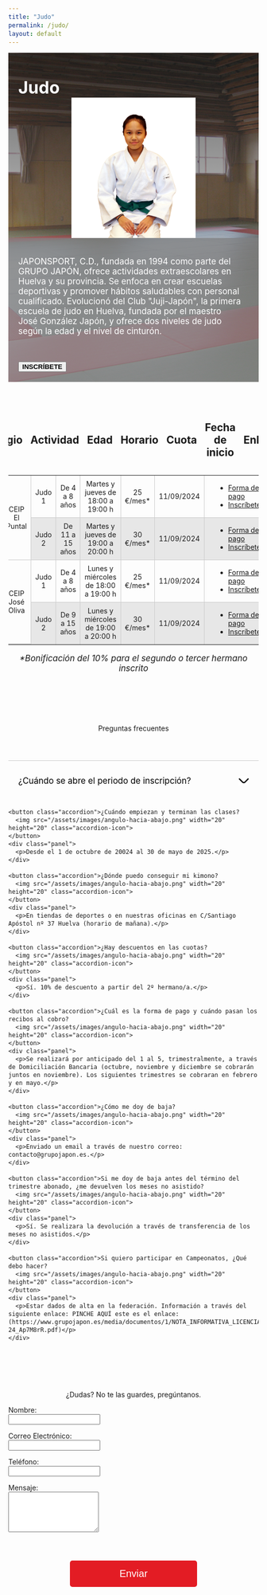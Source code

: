 ```yaml
---
title: "Judo"
permalink: /judo/
layout: default
---
```




<div class="splash-container">
  <!-- Full-width background image -->
  <img src="/assets/images/tatami.png" alt="Full Width Image" class="splash-image">

  <!-- Grey transparent background image -->
  <div class="grey-background"></div>

  <!-- Text title at top right -->
  <div class="top-left">Judo</div>

  <!-- Right image upfront -->
  <img src="/assets/images/judoka.png" alt="Right Image" class="right-image">

  <!-- Text content at bottom left -->
  <div class="bottom-left">
    <p>JAPONSPORT, C.D., fundada en 1994 como parte del GRUPO JAPÓN, ofrece actividades extraescolares en Huelva y su provincia. Se enfoca en crear escuelas deportivas y promover hábitos saludables con personal cualificado. Evolucionó del Club "Juji-Japón", la primera escuela de judo en Huelva, fundada por el maestro José González Japón, y ofrece dos niveles de judo según la edad y el nivel de cinturón.</p>
    <button class="plan-button2" onclick="location.href='https://app.grupojapon.es/index.php/registro'" style="font-weight: 700;">INSCRÍBETE</button>
  </div>
</div>


<style>
  .splash-container {
    position: relative;
    width: 100%;
    max-width: none;
    overflow: hidden;
    margin-bottom: 3em;
    padding: 0;
    padding-top: 3.5em;
    margin-top: 2em;
    display: grid;
    grid-template-columns: repeat(2, 1fr); /* Default: 2 columns */
    grid-template-rows: 142px 1fr; /* Default: 2 rows */
    grid-column-gap: 20px; /* Adjust spacing between columns */
    grid-row-gap: 20px; /* Adjust spacing between rows */
    align-items: end;
  }

  /* Styling for the right image */
  .right-image {
    grid-row: 1 / 3; /* Both rows */
    grid-column: 2 / 3; /* Default: second column */
    width: 370px;
    z-index: 10; /* Ensure above background image */
    margin: 0 auto;
    transform: translateX(calc(-50% + 80px));
  }

  .grey-background {
    background-color: rgba(127, 127, 127, 0.7); /* Semi-transparent grey */
    position: absolute; /* Ensures it stays within the container */
    top: 0;
    left: 0;
    width: 55%; /* Occupy the left half of the splash container */
    height: 100%; /* Full height of the splash container */
    z-index: 5; /* Below the text but above the background image */
    margin-top: 3.5em;
    transform: translateX(-80px);
  }

  .bottom-left {
    z-index: 10;
    max-width: 650px;
    text-align: left;
    margin-left: auto;
    margin-right: 1em;
    color: white;
    padding: 20px;
    align-self: start;
  }

  .top-left {
    grid-row: 1 / 2; /* First row */
    grid-column: 1 / 2; /* Now in the first column */
    font-size: 42px;
    font-weight: 700;
    color: white;
    z-index: 10; /* Ensure above background image */
    text-align: left;
    margin-right: 13em;
    margin-left: auto;
    padding-left: 20px;
  }

  /* Breakpoint for smaller screens: 1 column, 3 rows */
  @media (max-width: 967px) {
    .splash-container {
      grid-template-columns: 1fr; /* 1 column */
      grid-template-rows: repeat(3, auto); /* 3 rows */
      grid-row-gap: 0px; /* Adjust row spacing */
      margin-top: 0;
    }

    /* Adjust the right image to fit in the first column (stacked layout) */
    .right-image {
      grid-row: 2 / 3; /* Place the image in the second row */
      grid-column: 1 / 2; /* Place it in the first column */
      width: 250px; /* Make it responsive */
      transform: none;
    }

    /* Adjust the grey background to occupy the last row */
    .grey-background {
      position: static; /* Remove absolute positioning */
      grid-row: 3 / 3; /* Place it in the last row */
      grid-column: 1 / 2; /* Full width of the single column */
      width: 100%; /* Full width of the column */
      height: 100%; /* Adjust height automatically */
      transform: none; /* Remove the horizontal transform */
    }

    .bottom-left {
      z-index: 10;
      text-align: left;
      color: white;
      padding: 20px;
      align-self: start;
      grid-column: 1 / 1;
      grid-row: 3 / 3;
    }

    .top-left {
      grid-row: 1 / 2; /* First row */
      grid-column: 1 / 2; /* Now in the first column */
      font-size: 34px;
      font-weight: 700;
      color: white;
      z-index: 10; /* Ensure above background image */
      text-align: left;
      margin-right: 0;
      margin-left: 0;
      padding-left: 20px;
    }
  }

  .splash-image {
    width: 100%;
    height: 100%;
    position: absolute;
    top: 0;
    left: 0;
    object-fit: cover;
    z-index: -1;
    margin: 0;
  }

  .bottom-left p {
    font-size: 17px;
    margin-bottom: 3em;
  }
</style>




<div class="table-container">
<table>
  <thead>
    <tr>
      <th style="width: 200px;text-align: center;"><h2>Colegio</h2></th>
      <th style="width: 200px;text-align: center;"><h2>Actividad</h2></th>
      <th style="width: 200px;text-align: center;"><h2>Edad</h2></th>
      <th style="width: 200px;text-align: center;"><h2>Horario</h2></th>
      <th style="width: 200px;text-align: center;"><h2>Cuota</h2></th>
      <th style="width: 200px;text-align: center;"><h2>Fecha de inicio</h2></th>
      <th style="width: 200px;text-align: center;"><h2>Enlaces</h2></th>
    </tr>
  </thead>
  <tbody>
    <tr>
      <td style="width: 200px;text-align: center; vertical-align: middle;" rowspan="2">CEIP El Puntal</td>
      <td style="width: 200px;text-align: center;">Judo 1</td>
      <td style="width: 200px;text-align: center;">De 4 a 8 años</td>
      <td style="width: 200px;text-align: center;">Martes y jueves de 18:00 a 19:00 h</td>
      <td style="width: 200px;text-align: center;"> 25 €/mes* </td>
        <td style="width: 200px;text-align: center;">11/09/2024</td>
      <td style="width: 200px;text-align: center;">
        <ul style="list-style-type: disc; padding-left: 40px; margin: 0; text-align: left;">
          <li><a href="/assets/documents/Nota_informativa_Aula_de_Espera_Ceip_El_Puntal_2023-24.pdf">Forma de pago</a></li>
          <li><a href="https://app.grupojapon.es/index.php/registro">Inscríbete</a></li>
        </ul>
      </td>
    </tr>
    <tr>
      <td style="width: 200px;text-align: center;">Judo 2</td>
      <td style="width: 200px;text-align: center;">De 11 a 15 años</td>
      <td style="width: 200px;text-align: center;">Martes y jueves de 19:00 a 20:00 h</td>
      <td style="width: 200px;text-align: center;"> 30 €/mes* </td>
        <td style="width: 200px;text-align: center;">11/09/2024</td>
      <td style="width: 200px;text-align: center;">
        <ul style="list-style-type: disc; padding-left: 40px; margin: 0; text-align: left;">
          <li><a href="/assets/documents/Nota_informativa_Aula_de_Espera_Ceip_El_Puntal_2023-24.pdf">Forma de pago</a></li>
          <li><a href="https://app.grupojapon.es/index.php/registro">Inscríbete</a></li>
        </ul>
      </td>
    </tr>
    <tr>
      <td style="width: 200px;text-align: center; vertical-align: middle;" rowspan="2">CEIP José Oliva</td>
      <td style="width: 200px;text-align: center;">Judo 1</td>
      <td style="width: 200px;text-align: center;">De 4 a 8 años</td>
      <td style="width: 200px;text-align: center;">Lunes y miércoles de 18:00 a 19:00 h</td>
      <td style="width: 200px;text-align: center;"> 25 €/mes* </td>
        <td style="width: 200px;text-align: center;">11/09/2024</td>
      <td style="width: 200px;text-align: center;">
        <ul style="list-style-type: disc; padding-left: 40px; margin: 0; text-align: left;">
          <li><a href="/assets/documents/Nota_informativa_Aula_de_Espera_Ceip_El_Puntal_2023-24.pdf">Forma de pago</a></li>
          <li><a href="https://app.grupojapon.es/index.php/registro">Inscríbete</a></li>
        </ul>
      </td>
    </tr>
    <tr>
      <td style="width: 200px;text-align: center;">Judo 2</td>
      <td style="width: 200px;text-align: center;">De 9 a 15 años</td>
      <td style="width: 200px;text-align: center;">Lunes y miércoles de 19:00 a 20:00 h</td>
      <td style="width: 200px;text-align: center;"> 30 €/mes* </td>
        <td style="width: 200px;text-align: center;">11/09/2024</td>
      <td style="width: 200px;text-align: center;">
        <ul style="list-style-type: disc; padding-left: 40px; margin: 0; text-align: left;">
          <li><a href="/assets/documents/Nota_informativa_Aula_de_Espera_Ceip_El_Puntal_2023-24.pdf">Forma de pago</a></li>
          <li><a href="https://app.grupojapon.es/index.php/registro">Inscríbete</a></li>
        </ul>
      </td>
    </tr>
  </tbody>
</table>


</div>

<div style="font-size: 17px;text-align: center;font-style: italic;">
  <p style="margin-bottom: 6em;">*Bonificación del 10% para el segundo o tercer hermano inscrito</p>
</div>



<div style="text-align:center; margin: 2em;">
  Preguntas frecuentes
</div>

<div class="faq-container">
  <div id="faq" class="faq">
    <button class="accordion">¿Cuándo se abre el periodo de inscripción?
      <img src="/assets/images/angulo-hacia-abajo.png" width="20" height="20" class="accordion-icon">
    </button>
    <div class="panel">
      <p>A partir del 1 de septiembre de 2024.</p>
    </div>

    <button class="accordion">¿Cuándo empiezan y terminan las clases?
      <img src="/assets/images/angulo-hacia-abajo.png" width="20" height="20" class="accordion-icon">
    </button>
    <div class="panel">
      <p>Desde el 1 de octubre de 20024 al 30 de mayo de 2025.</p>
    </div>

    <button class="accordion">¿Dónde puedo conseguir mi kimono?
      <img src="/assets/images/angulo-hacia-abajo.png" width="20" height="20" class="accordion-icon">
    </button>
    <div class="panel">
      <p>En tiendas de deportes o en nuestras oficinas en C/Santiago Apóstol nº 37 Huelva (horario de mañana).</p>
    </div>

    <button class="accordion">¿Hay descuentos en las cuotas?
      <img src="/assets/images/angulo-hacia-abajo.png" width="20" height="20" class="accordion-icon">
    </button>
    <div class="panel">
      <p>Sí. 10% de descuento a partir del 2º hermano/a.</p>
    </div>

    <button class="accordion">¿Cuál es la forma de pago y cuándo pasan los recibos al cobro?
      <img src="/assets/images/angulo-hacia-abajo.png" width="20" height="20" class="accordion-icon">
    </button>
    <div class="panel">
      <p>Se realizará por anticipado del 1 al 5, trimestralmente, a través de Domiciliación Bancaria (octubre, noviembre y diciembre se cobrarán juntos en noviembre). Los siguientes trimestres se cobraran en febrero y en mayo.</p>
    </div>

    <button class="accordion">¿Cómo me doy de baja?
      <img src="/assets/images/angulo-hacia-abajo.png" width="20" height="20" class="accordion-icon">
    </button>
    <div class="panel">
      <p>Enviado un email a través de nuestro correo: contacto@grupojapon.es.</p>
    </div>

    <button class="accordion">Si me doy de baja antes del término del trimestre abonado, ¿me devuelven los meses no asistido?
      <img src="/assets/images/angulo-hacia-abajo.png" width="20" height="20" class="accordion-icon">
    </button>
    <div class="panel">
      <p>Sí. Se realizara la devolución a través de transferencia de los meses no asistidos.</p>
    </div>

    <button class="accordion">Si quiero participar en Campeonatos, ¿Qué debo hacer?
      <img src="/assets/images/angulo-hacia-abajo.png" width="20" height="20" class="accordion-icon">
    </button>
    <div class="panel">
      <p>Estar dados de alta en la federación. Información a través del siguiente enlace: PINCHE AQUÍ este es el enlace: (https://www.grupojapon.es/media/documentos/1/NOTA_INFORMATIVA_LICENCIA_Y_C_GRADO_JUDO_23-24_Ap7M8rR.pdf)</p>
    </div>
  </div>
</div>


<div style="text-align:center; margin-top:7em">
  ¿Dudas? No te las guardes, pregúntanos.
</div>

<form name="contact" action="/_pages/success.html" method="POST" data-netlify="true" class="contact-form">
  <input type="hidden" name="subject" id="subject" value="Mensaje de (nombre)" />
  
  <p>
    <label for="name">Nombre:</label><br />
    <input type="text" id="name" name="name" required />
  </p>
  
  <p>
    <label for="email">Correo Electrónico:</label><br />
    <input type="email" id="email" name="email" required />
  </p>
  
  <p>
    <label for="phone">Teléfono:</label><br />
    <input type="tel" id="phone" name="phone" required />
  </p>
  
  <p>
    <label for="message">Mensaje:</label><br />
    <textarea id="message" name="message" rows="5" required></textarea>
  </p>
  
  <p style="text-align: center;">
    <button type="submit" class="submit-button">Enviar</button>
  </p>
</form>

<script>
  document.querySelector('form').addEventListener('submit', function(event) {
    var name = document.getElementById('name').value;
    var phone = document.getElementById('phone').value;
    var subjectField = document.getElementById('subject');
    subjectField.value = `Mensaje de ${name} - Teléfono: ${phone}`;
  });
</script>


<style>
.plans-container {
  display: flex;
  justify-content: center;
  flex-wrap: wrap;
}

.plan {
  width: 400px;
  padding: 20px;
  border: 1px solid #ccc;
  border-radius: 8px;
  background: white;
  text-align: center;
  margin: 60px 12px;
  text-decoration: none;
  color: inherit;
  transition: background-color 0.3s ease, box-shadow 0.3s ease;
}

.plan:hover {
  background-color: #f0f0f0;
  box-shadow: 0 4px 8px rgba(0, 0, 0, 0.2);
  text-decoration: none;
}

.plan h2, .plan p {
  color: inherit;
}

.contact-form {
  max-width: 600px;
  margin: 0 auto;
  text-align: left;
}

.faq-container {
  width: 100%;
  max-width: 41rem;
  margin: 4em auto;
  text-align: left;
}

.accordion {
  background-color: transparent !important;
  outline: 0 !important;
  width: 100%;
  padding: 20px;
  text-align: left;
  border: none;
  cursor: pointer;
  line-height: 40px;
  background-color: transparent;
  color: black; /* Ensure it's the same color as the rest of the text */
  outline: none;
  display: flex;
  justify-content: space-between;
  align-items: center;
  border-top: 1px solid #ccc;
  font-family: inherit; /* Inherit the same font as the rest of the text */
  font-size: 17px; /* Set the same size as the answer text */
  font-weight: normal; /* Ensure consistent font weight */
}

.accordion-icon {
  transition: transform 0.3s ease;
}

.accordion-icon.rotated {
  transform: rotate(180deg);
}

.panel {
  padding: 0 18px;
  height: 0;
  overflow: hidden;
  transition: height 0.3s ease;
}

.panel.open {
  height: auto;
}

.plan-button:hover {
  background-color: #9b1b20;
}

.submit-button {
  background-color: #e31c24;
  color: white;
  border: none;
  padding: 15px 100px;
  margin: 40px;
  text-align: center;
  font-size: 20px;
  border-radius: 5px;
  cursor: pointer;
}

.submit-button:hover {
  background-color: #9b1b20;
}
</style>

<script>
  var accordions = document.querySelectorAll(".accordion");

  accordions.forEach(function(accordion) {
    accordion.addEventListener("click", function() {
      this.classList.toggle("active");
      var icon = this.querySelector(".accordion-icon");
      icon.classList.toggle("rotated");

      var panel = this.nextElementSibling;
      if (panel.style.height) {
        panel.style.height = null;
      } else {
        panel.style.height = panel.scrollHeight + "px";
      }
    });
  });
</script>








<style>
  .table-container {
    margin-top: 30px; /* Ajusta el margen superior según sea necesario */
  }

  .table-container table {
    border-collapse: collapse;
    border: none; /* elimina los bordes de la tabla */
    display: flex;
    flex-direction: column;
    align-items: center;
  }

  .table-container td {
    padding: 8px;
    border: 1px solid #ccc;
    text-align: left;
  }

  .table-container th {
    padding: 8px;
    background-color: transparent !important; /* Fondo transparente */
    border: none; /* Sin bordes */
  }

  .table-container thead th {
    background-color: transparent !important; /* Fondo transparente */
  }

  .table-container tbody tr:nth-child(even) {
    background-color: #e7e7e7; /* Cambia el color de fondo para las filas pares */
  }

  /* Elimina los bordes de las celdas exteriores */
  .table-container th:first-child,
  .table-container td:first-child {
    border-left: none;
  }

  .table-container th:last-child,
  .table-container td:last-child {
    border-right: none;
  }

  /* Elimina la última línea horizontal */
  .table-container tr:last-child th,
  .table-container tr:last-child td {
    border-bottom: none;
  }

  /* Elimina la primera línea horizontal */
  .table-container tr:first-child th,
  .table-container tr:first-child td {
    border-top: none;
  }

  /* Elimina la segunda línea horizontal */
  .table-container tr:nth-child(2) th,
  .table-container tr:nth-child(2) td {
    border-top: none;
  }
</style>
